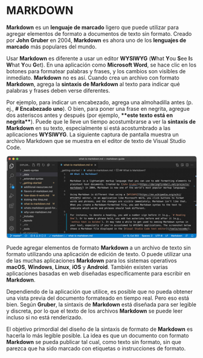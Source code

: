 
# MARKDOWN

**Markdown** es un **lenguaje de marcado** ligero que puede utilizar para agregar elementos de formato a documentos de texto sin formato. Creado por **John Gruber** en 2004, **Markdown** es ahora uno de los **lenguajes de marcado** más populares del mundo.

Usar **Markdown** es diferente a usar un editor **WYSIWYG** (**W**hat **Y**ou **S**ee **I**s **W**hat **Y**ou **G**et). En una aplicación como **Microsoft Word**, se hace clic en los botones para formatear palabras y frases, y los cambios son visibles de inmediato. **Markdown** no es así. Cuando crea un archivo con formato **Markdown**, agrega la **sintaxis de Markdown** al texto para indicar qué palabras y frases deben verse diferentes.

Por ejemplo, para indicar un encabezado, agrega una almohadilla antes (p. ej., **# Encabezado uno**). O bien, para poner una frase en negrita, agregue dos asteriscos antes y después (por ejemplo, **\*\*este texto está en negrita\*\***). Puede que le lleve un tiempo acostumbrarse a ver la **sintaxis de Markdown** en su texto, especialmente si está acostumbrado a las aplicaciones **WYSIWYG**. La siguiente captura de pantalla muestra un archivo Markdown que se muestra en el editor de texto de Visual Studio Code.

![Ejemplo Markdown](/IMG/Ej_markdown.jpg "Ejemplo Markdown")

Puede agregar elementos de formato **Markdown** a un archivo de texto sin formato utilizando una aplicación de edición de texto. O puede utilizar una de las muchas aplicaciones **Markdown** para los sistemas operativos **macOS**, **Windows**, **Linux**, **iOS** y **Android**. También existen varias aplicaciones basadas en web diseñadas específicamente para escribir en **Markdown**.

Dependiendo de la aplicación que utilice, es posible que no pueda obtener una vista previa del documento formateado en tiempo real. Pero eso está bien. Según **Gruber**, la sintaxis de **Markdown** está diseñada para ser legible y discreta, por lo que el texto de los archivos **Markdown** se puede leer incluso si no está renderizado.

El objetivo primordial del diseño de la sintaxis de formato de **Markdown** es hacerla lo más legible posible. La idea es que un documento con formato **Markdown** se pueda publicar tal cual, como texto sin formato, sin que parezca que ha sido marcado con etiquetas o instrucciones de formato.
